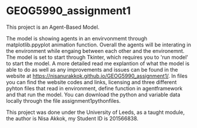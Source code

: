 # GEOG5990_assignment1
This project is an Agent-Based Model.

The model is showing agents in an envirvonmemt through matplotlib.ppyplot animation function. Overall the agents will be interating in the environment while engaing between each other and the environemnt. The model is set to start through Tkinter, which requires you to 'run model' to start the model. A more detailed read me explantion of what the model is able to do as well as any improvements and issues can be found in the website at https://nisanurakkok.github.io/GEOG5990_assignment1/.
In files you can find the website codes and links, licensing and three different pyhton files that read in environment, define function in agentframework and that run the model. You can download the python and variable data locally through the file assignment1pythonfiles.

This project was done under the University of Leeds, as a taught module, the author is Nisa Akkok, my Student ID is 201566838.

